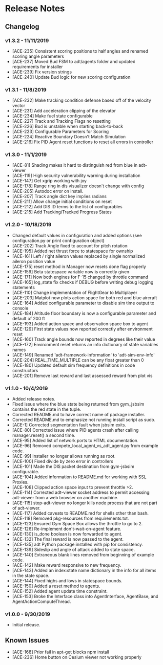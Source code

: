 # Release Notes

## Changelog

### v1.3.2 - 11/11/2019
* [ACE-235] Consistent scoring positions to half angles and renamed scoring angle parameters
* [ACE-237] Moved Bud FSM to adt/agents folder and updated requirements for installer
* [ACE-239] Fix version strings
* [ACE-240] Update Bud logic for new scoring configuration

### v1.3.1 - 11/8/2019
* [ACE-232] Make tracking condition defense based off of the velocity vector
* [ACE-231] Add acceleration clipping of the elevator
* [ACE-234] Make fuel state configurable
* [ACE-227] Track and Tracking Flags no resetting
* [ACE-226] Bud is unstable when starting back-to-back
* [ACE-223] Configurable Parameters for Scoring
* [ACE-224] Reactive Boundary Doesn't Match Simulation
* [ACE-216] Fix PID Agent reset functions to reset all errors in controller

### v1.3.0 - 11/1/2019
* [ACE-81]  Shading makes it hard to distinguish red from blue in adt-viewer
* [ACE-119] High security vulnerability warning during installation
* [ACE-147] Get xgrip working with joy
* [ACE-178] Range ring in dis visualizer doesn't change with config
* [ACE-205] Autodoc error on install.
* [ACE-207] Track angle dict key implies radians
* [ACE-211] Allow change initial conditions on reset
* [ACE-212] Add DIS ID terms to the list of configurables
* [ACE-215] Add Tracking/Tracked Progress States

### v1.2.0 - 10/18/2019
* Changed default values in configuration and added options (see configuration.py or print configuration object)
* [ACE-202] Track Angle fixed to account for pitch rotation
* [ACE-195] Added net thrust force to statespace for ownship
* [ACE-161] Left / right aileron values replaced by single normalized aileron position value
* [ACE-175] reset method in Manager now resets done flag properly
* [ACE-159] Beta statespace variable now is correctly given
* [ACE-171] Now both engines for F-15 changed by throttle command
* [ACE-165] log_state fix checks if DEBUG before writing debug logging statements
* [ACE-110] Change implementation of FlightGear to Multiplayer
* [ACE-203] Matplot now plots action space for both red and blue aircraft
* [ACE-164] Added configurable parameter to disable sim time output to console
* [ACE-184] Altitude floor boundary is now a configurable parameter and default of 200 ft
* [ACE-193] Added action space and observation space box to agent
* [ACE-129] First state values now reported correctly after environment reset
* [ACE-160] Track angle bounds now reported in degrees like their value
* [ACE-172] Environment reset returns an info dictionary of state variables names
* [ACE-149] Renamed 'adt-framework-information' to 'adt-sim-env-info'
* [ACE-204] REAL_TIME_MULTIPLE can be any float greater than 0
* [ACE-180] Updated default sim frequency definitions in code constructors
* [ACE-201] Remove last reward and last assessed reward from plot vis 

### v1.1.0 - 10/4/2019
* Added release notes.
* Fixed issue where the blue state being returned from gym_jsbsim contains the red state in the tuple.
* Corrected README.md to have correct name of package installer.
* Corrected README.md to emphasize not running install script as sudo.
* [ACE-1] Corrected segmentation fault when jsbsim exits.
* [ACE-80] Corrected issue where PID agents crash after calling manager.reset() a second time.
* [ACE-95] Added list of network ports to HTML documentation.
* [ACE-96] Removed compete_local_agent_vs_adt_agent.py from example code.
* [ACE-99] Installer no longer allows running as root.
* [ACE-100] Fixed divide by zero error in controllers
* [ACE-101] Made the DIS packet destination from gym-jsbsim configurable.
* [ACE-104] Added information to README.md for working with SSL Proxies.
* [ACE-108] Clipped action space input to prevent throttle >2.
* [ACE-114] Corrected adt-viewer socket address to permit accessing adt-viewer from a web browser on another machine.
* [ACE-115] stop-adt-viewer no longer kills node process that are not part of adt-viewer.
* [ACE-117] Added caveats to README.md for shells other than bash.
* [ACE-118] Removed pkg-resources from requirements.txt.
* [ACE-123] Ensured Gym Space Box allows the throttle to go to 2.
* [ACE-126] Re-implement don't-wait-on-agent feature.
* [ACE-130] is_done boolean is now forwarded to agent.
* [ACE-132] The final reward is now passed to the agent.
* [ACE-135] adt Python package installed with pip for consistency.
* [ACE-139] Sideslip and angle of attack added to state space.
* [ACE-140] Extraneous blank lines removed from beginning of example code.
* [ACE-142] Make reward responsive to new frequency.
* [ACE-143] Added an index:state name dictionary in the info for all items in the state space.
* [ACE-144] Fixed highs and lows in statespace bounds.
* [ACE-150] Added a reset method to agents.
* [ACE-152] Added agent update time constraint.
* [ACE-153] Broke the Interface class into AgentInterface, AgentBase, and AgentActionComputeThread.

### v1.0.0 - 9/30/2019
* Initial release.

## Known Issues
* [ACE-168] Prior fail in apt-get blocks npm install
* [ACE-236] Home button on Cesium viewer not working properly


